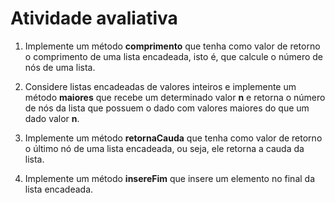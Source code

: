 # Atividade avaliativa

1. Implemente um método **comprimento** que tenha como valor de retorno o comprimento
de uma lista encadeada, isto é, que calcule o número de nós de uma lista.

2. Considere listas encadeadas de valores inteiros e implemente um método **maiores** que
recebe um determinado valor **n** e retorna o número de nós da lista que possuem o dado
com valores maiores do que um dado valor **n**.
3. Implemente um método **retornaCauda** que tenha como valor de retorno o último nó de
uma lista encadeada, ou seja, ele retorna a cauda da lista.
4. Implemente um método **insereFim** que insere um elemento no final da lista encadeada.